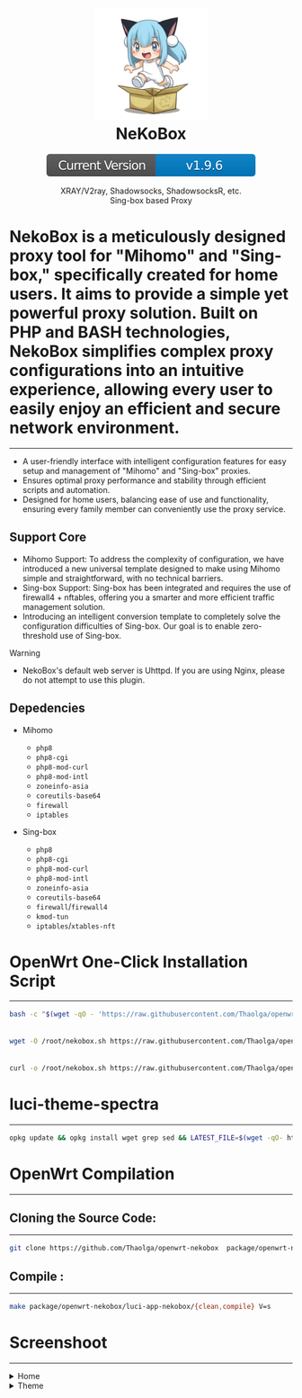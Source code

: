 <h1 align="center">
<img src="https://raw.githubusercontent.com/Thaolga/openwrt-nekobox/main/luci-app-nekobox/htdocs/nekobox/assets/img/nekobox.png" alt="nekobox" width="200"> <br>NeKoBox<br>
</h1>

<div align="center">
 <a target="_blank" href="https://github.com/Thaolga/openwrt-nekobox/releases"><img src="https://raw.githubusercontent.com/Thaolga/openwrt-nekobox/refs/heads/main/luci-app-nekobox/htdocs/nekobox/assets/img/curent.svg"></a>
</div>

<p align="center">
  XRAY/V2ray, Shadowsocks, ShadowsocksR, etc.</br>
  Sing-box based Proxy
</p>

# NekoBox is a meticulously designed proxy tool for "Mihomo" and "Sing-box," specifically created for home users. It aims to provide a simple yet powerful proxy solution. Built on PHP and BASH technologies, NekoBox simplifies complex proxy configurations into an intuitive experience, allowing every user to easily enjoy an efficient and secure network environment.
---

- A user-friendly interface with intelligent configuration features for easy setup and management of "Mihomo" and "Sing-box" proxies.
- Ensures optimal proxy performance and stability through efficient scripts and automation.
- Designed for home users, balancing ease of use and functionality, ensuring every family member can conveniently use the proxy service.
## Support Core
- Mihomo Support: To address the complexity of configuration, we have introduced a new universal template designed to make using Mihomo simple and straightforward, with no technical barriers.
- Sing-box Support: Sing-box has been integrated and requires the use of firewall4 + nftables, offering you a smarter and more efficient traffic management solution.
- Introducing an intelligent conversion template to completely solve the configuration difficulties of Sing-box. Our goal is to enable zero-threshold use of Sing-box.

> [!WARNING]
>
> - NekoBox's default web server is Uhttpd. If you are using Nginx, please do not attempt to use this plugin.

Depedencies
---
- Mihomo
  - ` php8 `
  - ` php8-cgi `
  - `php8-mod-curl`
  - ` php8-mod-intl `
  - ` zoneinfo-asia  `
  - ` coreutils-base64 ` 
  - ` firewall `
  - ` iptables `
   
- Sing-box
  - ` php8 `
  - ` php8-cgi `
  - `php8-mod-curl`
  - ` php8-mod-intl `
  - ` zoneinfo-asia  `
  - ` coreutils-base64 ` 
  - ` firewall `/` firewall4 `
  - ` kmod-tun `
  - ` iptables `/` xtables-nft `


# OpenWrt One-Click Installation Script
---

```bash
bash -c "$(wget -qO - 'https://raw.githubusercontent.com/Thaolga/openwrt-nekobox/nekobox/nekobox.sh')"

```
```bash

wget -O /root/nekobox.sh https://raw.githubusercontent.com/Thaolga/openwrt-nekobox/nekobox/nekobox.sh  && chmod 0755 /root/nekobox.sh && /root/nekobox.sh

```

```bash

curl -o /root/nekobox.sh https://raw.githubusercontent.com/Thaolga/openwrt-nekobox/nekobox/nekobox.sh && chmod 0755 /root/nekobox.sh && /root/nekobox.sh

```
# luci-theme-spectra
---

```bash
opkg update && opkg install wget grep sed && LATEST_FILE=$(wget -qO- https://github.com/Thaolga/openwrt-nekobox/releases/expanded_assets/1.8.8 | grep -o 'luci-theme-spectra_[0-9A-Za-z.\-_]*_all.ipk' | head -n1) && wget -O /tmp/"$LATEST_FILE" "https://github.com/Thaolga/openwrt-nekobox/releases/download/1.8.8/$LATEST_FILE" && opkg install --force-reinstall /tmp/"$LATEST_FILE" && rm -f /tmp/"$LATEST_FILE"

```

# OpenWrt Compilation
---
## Cloning the Source Code:
---

```bash
git clone https://github.com/Thaolga/openwrt-nekobox  package/openwrt-nekobox

```

## Compile :
---

```bash
make package/openwrt-nekobox/luci-app-nekobox/{clean,compile} V=s
```
# Screenshoot
---
<details><summary>Home</summary>
 <p>
 <img src="https://raw.githubusercontent.com/Thaolga/luci-app-nekoclash/tmp/image_2024-09-03_16-50-26.png" alt="home">
 </p>
</details>

 <details><summary>Theme</summary>
 <p>
  <img src="https://raw.githubusercontent.com/Thaolga/openwrt-nekobox/theme/theme/image_2025-04-24_16-30-02.png" alt="home">
 </p>

 <p>
  <img src="https://raw.githubusercontent.com/Thaolga/openwrt-nekobox/theme/theme/image_2025-04-24_16-30-46.png" alt="home">
 </p>

 <p>
  <img src="https://raw.githubusercontent.com/Thaolga/openwrt-nekobox/theme/theme/image_2025-04-24_16-31-56.png" alt="home">
 </p>

 <p>
  <img src="https://raw.githubusercontent.com/Thaolga/openwrt-nekobox/theme/theme/image_2025-04-24_16-33-00.png" alt="home">
 </p>

 <p>
  <img src="https://raw.githubusercontent.com/Thaolga/openwrt-nekobox/theme/theme/image_2025-04-24_16-33-43.png" alt="home">
 </p>

 <p>
  <img src="https://raw.githubusercontent.com/Thaolga/openwrt-nekobox/theme/theme/image_2025-04-24_16-34-13.png" alt="home">
 </p>

 <p>
  <img src="https://raw.githubusercontent.com/Thaolga/openwrt-nekobox/theme/theme/image_2025-04-24_16-35-05.png" alt="home">
 </p>

 <p>
  <img src="https://raw.githubusercontent.com/Thaolga/openwrt-nekobox/theme/theme/image_2025-04-24_16-35-35.png" alt="home">
 </p>
</details>
